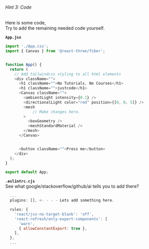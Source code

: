 ###### Hint 3: Code

Here is some code,  
Try to add the remaining needed code yourself.


**`App.jsx`**
```javascript
import './App.css';
import { Canvas } from '@react-three/fiber';


function App() {
  return (
    // Add tailwindcss styling to all html elements
    <div className="">
      <h1 className="">No Tutorials, No Courses</h1>
      <h1 className="">justcode</h1>
      <Canvas className="">
        <ambientLight intensity={0.1} />
        <directionalLight color="red" position={[0, 0, 5]} />
        <mesh 
		    // Make changes here.
        >
          <boxGeometry />
          <meshStandardMaterial />
        </mesh>
      </Canvas>


      <button className="">Press me</button>
    </div>
  );
}

export default App;
```


**`.eslintrc.cjs`**  
See what google/stackoverflow/github/ai tells you to add there?

```javascript
  ...
  plugins: [], <- - - - Lets add something here.

  rules: {
    'react/jsx-no-target-blank': 'off',
    'react-refresh/only-export-components': [
      'warn',
      { allowConstantExport: true },
    ],
  },
  ...


```



